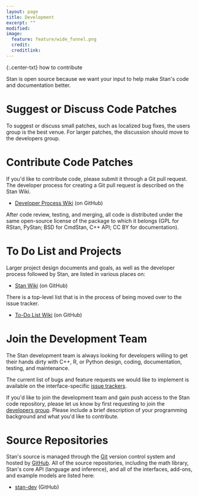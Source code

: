 ```yaml
---
layout: page
title: Development
excerpt: ""
modified:
image:
  feature: feature/wide_funnel.png
  credit:
  creditlink:
---
```


{:.center-txt}
how to contribute


Stan is open source because we want your input to help make
Stan's code and documentation better.

# Suggest or Discuss Code Patches

To suggest or discuss small patches, such as localized bug fixes, the users group
is the best venue.  For larger patches, the discussion should move to
the developers group.


# Contribute Code Patches

If you'd like to contribute code, please submit it through a Git
pull request.  The developer process for creating a Git pull request
is described on the Stan Wiki.

* <p>
  <a href="https://github.com/stan-dev/stan/wiki/Developer-Process">Developer
    Process Wiki</a>
  <span class="note">(on GitHub)</span>
  </p>

After code review, testing, and merging, all code is distributed
under the same open-source license of the package to which it
belongs (GPL for RStan, PyStan; BSD for CmdStan, C++ API; CC
BY for documentation).



# To Do List and Projects

Larger project design documents and goals, as well as the
developer process followed by Stan, are listed in various places on:

* <p>
  <a href="https://github.com/stan-dev/stan/wiki">Stan Wiki</a>
  <span class="note">(on GitHub)</span>
  </p>

There is a top-level list that is in the process of being moved
over to the issue tracker.

* <p><a href="https://github.com/stan-dev/stan/wiki/Longer-Term-To-Do-List">To-Do
    List Wiki</a>
  <span class="note">(on GitHub)</span>
  </p>

# Join the Development Team

The Stan development team is always looking for developers
willing to get their hands dirty with C++, R, or Python design,
coding, documentation, testing, and maintenance.

The current list of bugs and feature requests we would like to
implement is available on the interface-specific [issue
trackers](/issues/).

If you'd like to join the development team and gain push access
to the Stan code repository, please let us know by first requesting
to join the [developers group](/community/).
Please include a brief description of your programming background
and what you'd like to contribute.

# Source Repositories

Stan's source is managed through the [Git](http://git-scm.com) version
control system and hosted by [GitHub](https://github.com).  All of the
source repositories, including the math library, Stan's core API
(language and inference), and all of the interfaces, add-ons, and
example models are listed here:

* <p>
  <a href="https://github.com/stan-dev">stan-dev</a>
  <span class="note">(GitHub)</span>
  </p>
